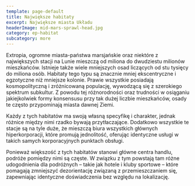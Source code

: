 ```yaml
---
template: page-default
title: Największe habitaty
excerpt: Największe miasta Układu
headerImage: mid-mars-sprawl-head.jpg
category: ep-habitat
subcategory: more
---
```

Extropia, ogromne miasta-państwa marsjańskie oraz niektóre z największych stacji na Lunie mieszczą od miliona do dwudziestu milionów mieszkańców. Istnieje także wiele mniejszych osad liczących od stu tysięcy do miliona osób. Habitaty tego typu są znacznie mniej ekscentryczne i egzotyczne niż mniejsze kolonie. Prawie wszystkie posiadają kosmopolityczną i zróżnicowaną populację, wywodzącą się z szerokiego spektrum subkultur. Z powodu tej różnorodności oraz trudności w osiąganiu jakiejkolwiek formy konsensusu przy tak dużej liczbie mieszkańców, osady te często przypominają miasta dawnej Ziemi.

Każdy z tych habitatów ma swoją własną specyfikę i charakter, jednak różnice między nimi rzadko bywają przytłaczające. Dodatkowo wszystkie te stacje są na tyle duże, że mieszczą biura wszystkich głównych hiperkorporacji, które promują jednolitość, oferując identyczne usługi w takich samych korporacyjnych punktach obsługi.

Ponieważ większość z tych habitatów stanowi główne centra handlu, podróże pomiędzy nimi są częste. W związku z tym powstają tam różne udogodnienia dla podróżnych – takie jak hotele i kluby sportowe – które pomagają zmniejszyć dezorientację związaną z przemieszczaniem się, zapewniając identyczne doświadczenia bez względu na lokalizację.